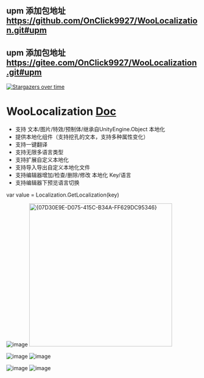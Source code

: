 ## upm 添加包地址 https://github.com/OnClick9927/WooLocalization.git#upm
## upm 添加包地址 https://gitee.com/OnClick9927/WooLocalization.git#upm

[![Stargazers over time](https://starchart.cc/OnClick9927/WooLocalization.svg?variant=adaptive)](https://starchart.cc/OnClick9927/WooLocalization)

# WooLocalization [Doc](https://onclick9927.github.io/2024/10/26/Doc/WooLocalization/1-WooLocalization-%E7%AE%80%E4%BB%8B)

*  支持  文本/图片/特效/预制体/继承自UnityEngine.Object 本地化
*  提供本地化组件（支持挖孔的文本，支持多种属性变化）
*  支持一键翻译 
*  支持无限多语言类型
*  支持扩展自定义本地化
*  支持导入导出自定义本地化文件
*  支持编辑器增加/检查/删除/修改   本地化 Key/语言
*  支持编辑器下预览语言切换
    
var value = Localization.GetLocalization(key)

![image](https://github.com/user-attachments/assets/2a20e84d-f32f-4b68-bd78-adf5e1f05114)
<img width="375" alt="{07D30E9E-D075-415C-B34A-FF629DC95346}" src="https://github.com/user-attachments/assets/99bf4e90-e41e-427f-9ea2-bcdda939cc41">

![image](https://github.com/user-attachments/assets/77d0f733-740d-4176-8144-6739b9b9d29f)
![image](https://github.com/user-attachments/assets/9b552a48-22c4-40bb-8028-6e3b0eb14e6b)



![image](https://github.com/user-attachments/assets/f836a65d-7010-4d31-9789-d7da55368254)
![image](https://github.com/user-attachments/assets/71a722bd-4ce7-41d5-a68c-d5d16d263bbb)







